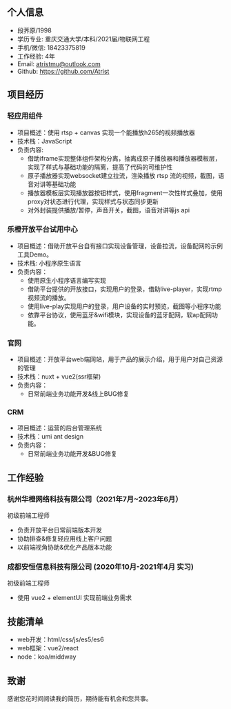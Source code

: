 ## 个人信息
- 段荠原/1998
- 学历专业: 重庆交通大学/本科/2021届/物联网工程
- 手机/微信: 18423375819
- 工作经验: 4年
- Email: atristmu@outlook.com
- Github: https://github.com/Atrist
## 项目经历
### 轻应用组件
- 项目概述：使用 rtsp + canvas 实现一个能播放h265的视频播放器
- 技术栈：JavaScript
- 负责内容:
  - 借助iframe实现整体组件架构分离，抽离成原子播放器和播放器模板层，实现了样式与基础功能的隔离，提高了代码的可维护性
  - 原子播放器实现websocket建立拉流，渲染播放 rtsp 流的视频，截图，语音对讲等基础功能
  - 播放器模板层实现播放器按钮样式，使用fragment一次性样式叠加，使用proxy对状态进行代理，实现样式与状态同步更新
  - 对外封装提供播放/暂停，声音开关，截图，语音对讲等js api
### 乐橙开放平台试用中心
- 项目概述：借助开放平台自有接口实现设备管理，设备拉流，设备配网的示例工具Demo。
- 技术栈: 小程序原生语言
- 负责内容：
  - 使用原生小程序语言编写实现
  - 借助平台提供的开放接口，实现用户的登录，借助live-player，实现rtmp视频流的播放。
  - 使用live-play实现用户的登录，用户设备的实时预览，截图等小程序功能
  - 依靠平台协议，使用蓝牙&wifi模块，实现设备的蓝牙配网，软ap配网功能。
### 官网
- 项目概述：开放平台web端网站，用于产品的展示介绍，用于用户对自己资源的管理
- 技术栈：nuxt + vue2(ssr框架)
- 负责内容：
  - 日常前端业务功能开发&线上BUG修复
### CRM
- 项目概述：运营的后台管理系统
- 技术栈：umi ant design
- 负责内容：
  - 日常前端业务功能开发&BUG修复

## 工作经验
### 杭州华橙网络科技有限公司（2021年7月~2023年6月）
初级前端工程师
- 负责开放平台日常前端版本开发
- 协助排查&修复轻应用线上客户问题
- 以前端视角协助&优化产品版本功能
### 成都安恒信息科技有限公司 (2020年10月-2021年4月 实习)
初级前端工程师
- 使用 vue2 + elementUI 实现前端业务需求

## 技能清单
- web开发：html/css/js/es5/es6
- web框架：vue2/react
- node：koa/middway

## 致谢
感谢您花时间阅读我的简历，期待能有机会和您共事。